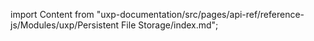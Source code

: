 
import Content from "uxp-documentation/src/pages/api-ref/reference-js/Modules/uxp/Persistent File Storage/index.md";

<Content query="product=xd"/>

